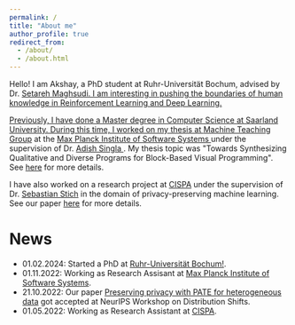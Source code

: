 ```yaml
---
permalink: /
title: "About me"
author_profile: true
redirect_from: 
  - /about/
  - /about.html
---
```


Hello! I am Akshay, a PhD student at Ruhr-Universität Bochum, advised by Dr. 
<a href="https://etit.ruhr-uni-bochum.de/en/lts/team/prof-dr-ing-setareh-maghsudi/"> Setareh Maghsudi. I 
am interesting in pushing the boundaries of human knowledge in Reinforcement Learning and Deep Learning. 

Previously, I have done a Master degree in Computer Science at Saarland University. During this time,
I worked on my thesis at <a href="https://machineteaching.mpi-sws.org/index.html">Machine Teaching Group</a> at the <a href="https://www.mpi-sws.org/">Max Planck Institute of Software Systems </a> under the supervision of Dr. <a href="https://www.mpi-sws.org/people/adishs/">Adish Singla </a>. My thesis topic was "Towards Synthesizing Qualitative and Diverse Programs for Block-Based Visual Programming". See [here](http://akshaydodwadmath.github.io/files/Akshay_Thesis.pdf) for more details.

I have also worked on a research project at <a href="https://cispa.de/en/">CISPA</a> under the supervision of Dr. <a href="https://cispa.de/en/people/c01sest">Sebastian Stich</a> in the domain of privacy-preserving machine learning. See our paper <a href="https://openreview.net/forum?id=NvlUqen8Cya">here</a> for more details.

News
======
- 01.02.2024: Started a PhD at <a href="https://www.ruhr-uni-bochum.de/de">Ruhr-Universität Bochum!</a>.
- 01.11.2022: Working as Research Assisant at <a href="https://www.mpi-sws.org/">Max Planck Institute of Software Systems</a>.
- 21.10.2022: Our paper [Preserving privacy with PATE for heterogeneous data](https://openreview.net/forum?id=NvlUqen8Cya) got accepted at NeurIPS Workshop on Distribution Shifts. 
- 01.05.2022: Working as Research Assistant at <a href="https://cispa.de/en/">CISPA</a>. 

